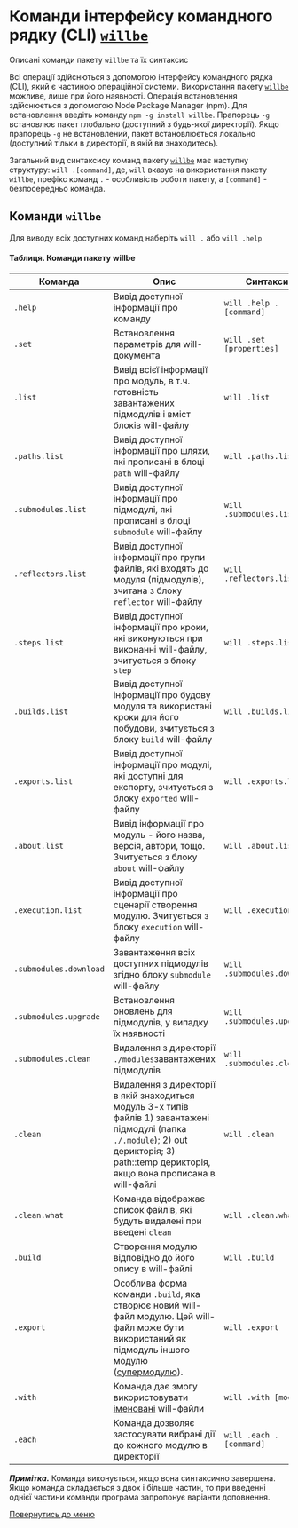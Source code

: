 # Команди інтерфейсу командного рядку (CLI) [`willbe`](https://github.com/Wandalen/willbe)

Описані команди пакету `willbe` та їх синтаксис

Всі операції здійснються з допомогою інтерфейсу командного рядка (CLI), який є частиною операційної системи.
Використання пакету [`willbe`](https://github.com/Wandalen/willbe) можливе, лише при його наявності. Операція встановлення здійснюється з допомогою Node Package Manager (npm). Для встановлення введіть команду `npm -g install willbe`. Прапорець `-g` встановлює пакет глобально (доступний з будь-якої директорії). Якщо прапорець `-g` не встановлений, пакет встановлюється локально (доступний тільки в директорії, в якій ви знаходитесь).

Загальний вид синтаксису команд пакету [`willbe`](https://github.com/Wandalen/willbe) має наступну структуру: `will .[command]`, де, `will` вказує на використання пакету `willbe`, префікс команд `.` - особливість роботи пакету, а `[command]` - безпосередньо команда.

## <a name="will-commands"></a>Команди `willbe`
Для виводу всіх доступних команд наберіть `will .` або `will .help`

#### <a name="table"></a> Таблиця. Команди пакету willbe
| Команда           | Опис           | Синтаксис  |
|-------------------|----------------|------------|
| `.help`           | Вивід доступної інформації про команду    | `will .help .[command]`    |
| `.set`            | Встановлення параметрів для will-документа| `will .set [properties]`   |
| `.list`           | Вивід всієї інформації про модуль, в т.ч. готовність завантажених підмодулів і вміст блоків will-файлу                                       | `will .list`      |
| `.paths.list`     | Вивід доступної інформації про шляхи, які прописані в блоці `path` will-файлу                                                      | `will .paths.list`         |
| `.submodules.list`| Вивід доступної інформації про підмодулі, які прописані в блоці `submodule` will-файлу                                                      | `will .submodules.list`    |
| `.reflectors.list`| Вивід доступної інформації про групи файлів, які входять до модуля (підмодулів), зчитана з блоку `reflector` will-файлу                                          | `will .reflectors.list`    |
| `.steps.list`     | Вивід доступної інформації про кроки, які виконуються при виконанні will-файлу, зчитується з блоку `step`                                                          | `will .steps.list`         |
| `.builds.list`    | Вивід доступної інформації про будову модуля та використані кроки для його побудови, зчитується з блоку `build` will-файлу                                        | `will .builds.list`        |
| `.exports.list`   | Вивід доступної інформації про модулі, які доступні для експорту, зчитується з блоку `exported` will-файлу                                                      | `will .exports.list`       |
| `.about.list`     | Вивід інформації про модуль - його назва, версія, автори, тощо. Зчитується з блоку `about` will-файлу                                                      | `will .about.list`         |
| `.execution.list` | Вивід доступної інформації про сценарії створення модулю. Зчитується з блоку `execution` will-файлу                                                      | `will .execution.list`     |
| `.submodules.download`| Завантаження всіх доступних підмодулів згідно блоку `submodule` will-файлу                                                      | `will .submodules.download`|
| `.submodules.upgrade` | Встановлення оновлень для підмодулів, у випадку їх наявності                                                       | `will .submodules.upgrade` |
| `.submodules.clean`   | Видалення з директорії `./modules`завантажених підмодулів                                                      | `will .submodules.clean`   |
| `.clean`          | Видалення з директорії в якій знаходиться модуль 3-х типів файлів 1) завантажені підмодулі (папка `./.module`); 2) out дерикторія; 3) path::temp дерикторія, якщо вона прописана в will-файлі  | `will .clean`              |
| `.clean.what`     | Команда відображає список файлів, які будуть видалені при введені `clean` | `will .clean.what`     |
| `.build`          | Створення модулю відповідно до його опису в will-файлі                    | `will .build`          |
| `.export`         | Особлива форма команди `.build`, яка створює новий will-файл модулю. Цей will-файл може бути використаний як підмодуль іншого модулю ([супермодулю]()).      | `will .export`             |
| `.with`           | Команда дає змогу використовувати [іменовані]() will-файли      | `will .with [module]`      |
| `.each`           | Команда дозволяє застосувати вибрані дії до кожного модулю в директорії  | `will .each .[command]` |

**_Примітка._** Команда виконується, якщо вона синтаксично завершена. Якщо команда складається з двох і більше частин, то при введенні однієї частини команди програма запропонує варіанти доповнення.

<a name="back"></a>
[Повернутись до меню](Topics.ukr.md)
